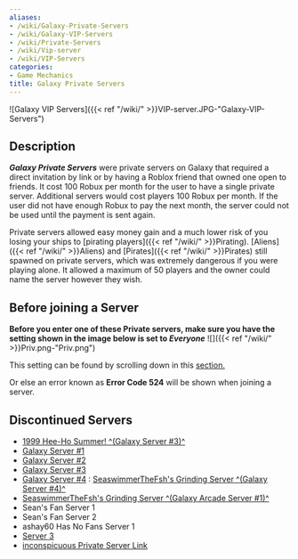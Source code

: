 ```yaml
---
aliases:
- /wiki/Galaxy-Private-Servers
- /wiki/Galaxy-VIP-Servers
- /wiki/Private-Servers
- /wiki/Vip-server
- /wiki/VIP-Servers
categories:
- Game Mechanics
title: Galaxy Private Servers
---
```


![Galaxy VIP Servers]({{< ref "/wiki/" >}}VIP-server.JPG-"Galaxy-VIP-Servers")

## Description

**_Galaxy Private Servers_** were private servers on Galaxy that required a direct invitation by link or by having a Roblox friend that owned one open to friends. It cost 100 Robux per month for the user to have a single private server. Additional servers would cost players 100 Robux per month. If the user did not have enough Robux to pay the next month, the server could not be used until the payment is sent again.

Private servers allowed easy money gain and a much lower risk of you losing your ships to [pirating players]({{< ref "/wiki/" >}}Pirating). [Aliens]({{< ref "/wiki/" >}}Aliens) and [Pirates]({{< ref "/wiki/" >}}Pirates) still spawned on private servers, which was extremely dangerous if you were playing alone. It allowed a maximum of 50 players and the owner could name the server however they wish.

## Before joining a Server 

**Before you enter one of these Private servers, make sure you have the setting shown in the image below is set to _Everyone_** ![]({{< ref "/wiki/" >}}Priv.png-"Priv.png")

This setting can be found by scrolling down in this [section.](https://www.roblox.com/my/account#!/privacy)

Or else an error known as **Error Code 524** will be shown when joining a server.

## Discontinued Servers 

- [1999 Hee-Ho Summer! ^(Galaxy Server #3)^](https://www.roblox.com/games/200330616?privateServerLinkCode=35833736991648007124118786290192)
- [Galaxy Server #1](https://www.roblox.com/games/200330616?privateServerLinkCode=76235091260025399685485885444892)
- [Galaxy Server #2](https://www.roblox.com/games/200330616?privateServerLinkCode=92554706360260173234616221662794)
- [Galaxy Server #3](https://www.roblox.com/games/200330616?privateServerLinkCode=57351771169434176607097613447514)
- [Galaxy Server #4](https://www.roblox.com/games/200330616?privateServerLinkCode=36814725548647224523070849388527) : [SeaswimmerTheFsh's Grinding Server ^(Galaxy Server #4)^](https://www.roblox.com/games/200330616?privateServerLinkCode=40177402381166673440470378025958)
- [SeaswimmerTheFsh's Grinding Server ^(Galaxy Arcade Server #1)^](https://www.roblox.com/games/302359564?privateServerLinkCode=53700234888563871289660504261376)
- Sean's Fan Server 1
- Sean's Fan Server 2
- ashay60 Has No Fans Server 1
- [Server 3](https://www.roblox.com/games/200330616/Galaxy?privateServerLinkCode=75692357878079897406714875277910)
- [inconspicuous Private Server Link](https://www.roblox.com/games/200330616?privateServerLinkCode=77164825388151297391315291925121)